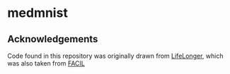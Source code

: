 # medmnist

## Acknowledgements

Code found in this repository was originally drawn from [LifeLonger](https://github.com/mmderakhshani/LifeLonger), which was also taken from [FACIL](https://github.com/mmasana/FACIL)
